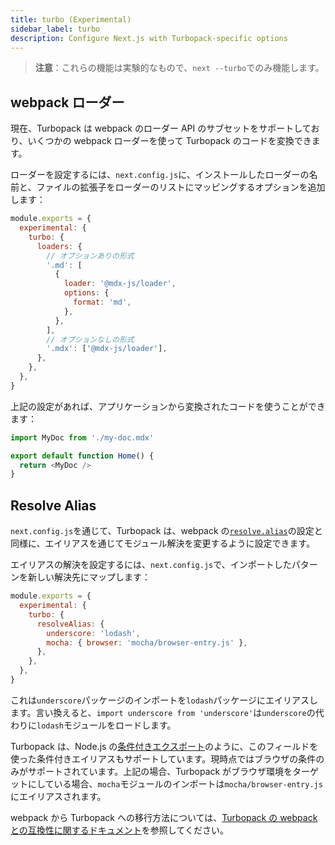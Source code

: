 ```yaml
---
title: turbo (Experimental)
sidebar_label: turbo
description: Configure Next.js with Turbopack-specific options
---
```


> **注意**：これらの機能は実験的なもので、`next --turbo`でのみ機能します。

## webpack ローダー

現在、Turbopack は webpack のローダー API のサブセットをサポートしており、いくつかの webpack ローダーを使って Turbopack のコードを変換できます。

ローダーを設定するには、`next.config.js`に、インストールしたローダーの名前と、ファイルの拡張子をローダーのリストにマッピングするオプションを追加します：

```js title="next.config.js"
module.exports = {
  experimental: {
    turbo: {
      loaders: {
        // オプションありの形式
        '.md': [
          {
            loader: '@mdx-js/loader',
            options: {
              format: 'md',
            },
          },
        ],
        // オプションなしの形式
        '.mdx': ['@mdx-js/loader'],
      },
    },
  },
}
```

上記の設定があれば、アプリケーションから変換されたコードを使うことができます：

```js
import MyDoc from './my-doc.mdx'

export default function Home() {
  return <MyDoc />
}
```

## Resolve Alias

`next.config.js`を通じて、Turbopack は、webpack の[`resolve.alias`](https://webpack.js.org/configuration/resolve/#resolvealias)の設定と同様に、エイリアスを通じてモジュール解決を変更するように設定できます。

エイリアスの解決を設定するには、`next.config.js`で、インポートしたパターンを新しい解決先にマップします：

```js title="next.config.js"
module.exports = {
  experimental: {
    turbo: {
      resolveAlias: {
        underscore: 'lodash',
        mocha: { browser: 'mocha/browser-entry.js' },
      },
    },
  },
}
```

これは`underscore`パッケージのインポートを`lodash`パッケージにエイリアスします。言い換えると、`import underscore from 'underscore'`は`underscore`の代わりに`lodash`モジュールをロードします。

Turbopack は、Node.js の[条件付きエクスポート](https://nodejs.org/docs/latest-v18.x/api/packages.html#conditional-exports)のように、このフィールドを使った条件付きエイリアスもサポートしています。現時点ではブラウザの条件のみがサポートされています。上記の場合、Turbopack がブラウザ環境をターゲットにしている場合、`mocha`モジュールのインポートは`mocha/browser-entry.js`にエイリアスされます。

webpack から Turbopack への移行方法については、[Turbopack の webpack との互換性に関するドキュメント](https://turbo.build/pack/docs/migrating-from-webpack)を参照してください。
